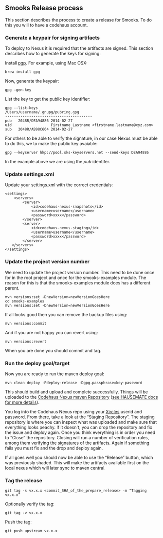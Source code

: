 ## Smooks Release process
This section describes the process to create a release for Smooks. To do this you will to have a codehaus account. 

### Generate a keypair for signing artifacts
To deploy to Nexus it is required that the artifacts are signed. This section describes how to generate the keys for signing:

Install [pgp](http://www.openpgp.org/resources/downloads.shtml). For example, using Mac OSX:

    brew install gpg

Now, generate the keypair:

    gpg —gen-key

List the key to get the public key identifier:

    gpg --list-keys
    /Users/username/.gnupg/pubring.gpg
    ----------------------------------------
    pub   2048R/DEA94886 2014-02-27
    uid                  Firstname Lastname <firstname.lastname@xyz.com>
    sub   2048R/AB98C664 2014-02-27

For others to be able to verify the signature, in our case Nexus must be able to do this, we to make the public key avaiable:

    gpg --keyserver hkp://pool.sks-keyservers.net --send-keys DEA94886

In the example above we are using the _pub_ identifer.

### Update settings.xml
Update your settings.xml with the correct credentials:

    <settings>
        <servers>
            <server>
                <id>codehaus-nexus-snapshots</id>
                <username>username</username>
                <password>xxxx</password>
            </server>
            <server>
                <id>codehaus-nexus-staging</id>
                <username>username</username>
                <password>xxxx</password>
            </server>
       </servers>
    </settings>

### Update the project version number
We need to update the project version number. This need to be done once for in the root project and once for the
smooks-examples module. The reason for this is that the smooks-examples module does has a different parent.

    mvn versions:set -DnewVersion=newVersionGoesHere
    cd smooks-examples
    mvn versions:set -DnewVersion=newVersionGoesHere

If all looks good then you can remove the backup files using:

    mvn versions:commit

And if you are not happy you can revert using:

    mvn versions:revert

When you are done you should commit and tag.

### Run the deploy goal/target
Now you are ready to run the maven deploy goal:

    mvn clean deploy -Pdeploy-release -Dgpg.passphrase=key-password

This should build and upload and complete successfully. Things will be uploaded to the [Codehaus Nexus maven Repository](https://nexus.codehaus.org) ([see HAUSEMATE docs for more details](http://docs.codehaus.org/display/HAUSMATES/Codehaus+Maven+Repository+Usage+Guide)).

You log into the Codehaus Nexus repo using your [Xircles](http://xircles.codehaus.org/) userid and password.  From there, take a look at the “Staging Repository”. The staging repository is where you can inspect what was uploaded and make sure that everything looks peachy.
If it doesn't, you can drop the repository and fix the issue and deploy again. Once you think everything is in order you need to “Close” the repository. Closing will run a number of verification
rules, among them verifying the signatures of the artifacts. Again if something fails you must fix and the drop and deploy again.

If all goes well you should now be able to use the “Release” button, which was previously shaded.  This will make the
artifacts available first on the local nexus which will later sync to maven central.

### Tag the release

    git tag -s vx.x.x <commit_SHA_of_the_prepare_release> -m "Tagging vx.x.x”

Optionally verify the tag:

    git tag -v vx.x.x

Push the tag:

    git push upstream vx.x.x



